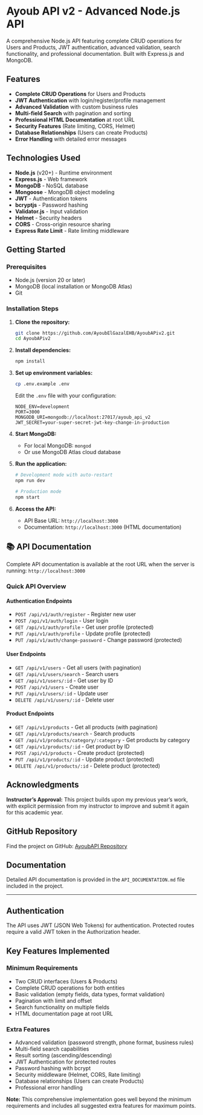 # Ayoub API v2 - Advanced Node.js API

A comprehensive Node.js API featuring complete CRUD operations for Users and Products, JWT authentication, advanced validation, search functionality, and professional documentation. Built with Express.js and MongoDB.

## Features

- **Complete CRUD Operations** for Users and Products
- **JWT Authentication** with login/register/profile management
- **Advanced Validation** with custom business rules
- **Multi-field Search** with pagination and sorting
- **Professional HTML Documentation** at root URL
- **Security Features** (Rate limiting, CORS, Helmet)
- **Database Relationships** (Users can create Products)
- **Error Handling** with detailed error messages

## Technologies Used

- **Node.js** (v20+) - Runtime environment
- **Express.js** - Web framework
- **MongoDB** - NoSQL database
- **Mongoose** - MongoDB object modeling
- **JWT** - Authentication tokens
- **bcryptjs** - Password hashing
- **Validator.js** - Input validation
- **Helmet** - Security headers
- **CORS** - Cross-origin resource sharing
- **Express Rate Limit** - Rate limiting middleware

## Getting Started

### Prerequisites

- Node.js (version 20 or later)
- MongoDB (local installation or MongoDB Atlas)
- Git

### Installation Steps

1. **Clone the repository:**
   ```bash
   git clone https://github.com/AyoubElGazalEHB/AyoubAPiv2.git
   cd AyoubAPiv2
   ```

2. **Install dependencies:**
   ```bash
   npm install
   ```

3. **Set up environment variables:**
   ```bash
   cp .env.example .env
   ```
   Edit the `.env` file with your configuration:
   ```
   NODE_ENV=development
   PORT=3000
   MONGODB_URI=mongodb://localhost:27017/ayoub_api_v2
   JWT_SECRET=your-super-secret-jwt-key-change-in-production
   ```

4. **Start MongoDB:**
   - For local MongoDB: `mongod`
   - Or use MongoDB Atlas cloud database

5. **Run the application:**
   ```bash
   # Development mode with auto-restart
   npm run dev

   # Production mode
   npm start
   ```

6. **Access the API:**
   - API Base URL: `http://localhost:3000`
   - Documentation: `http://localhost:3000` (HTML documentation)

## 📚 API Documentation

Complete API documentation is available at the root URL when the server is running: `http://localhost:3000`

### Quick API Overview

#### Authentication Endpoints
- `POST /api/v1/auth/register` - Register new user
- `POST /api/v1/auth/login` - User login
- `GET /api/v1/auth/profile` - Get user profile (protected)
- `PUT /api/v1/auth/profile` - Update profile (protected)
- `PUT /api/v1/auth/change-password` - Change password (protected)

#### User Endpoints
- `GET /api/v1/users` - Get all users (with pagination)
- `GET /api/v1/users/search` - Search users
- `GET /api/v1/users/:id` - Get user by ID
- `POST /api/v1/users` - Create user
- `PUT /api/v1/users/:id` - Update user
- `DELETE /api/v1/users/:id` - Delete user

#### Product Endpoints
- `GET /api/v1/products` - Get all products (with pagination)
- `GET /api/v1/products/search` - Search products
- `GET /api/v1/products/category/:category` - Get products by category
- `GET /api/v1/products/:id` - Get product by ID
- `POST /api/v1/products` - Create product (protected)
- `PUT /api/v1/products/:id` - Update product (protected)
- `DELETE /api/v1/products/:id` - Delete product (protected)

## Acknowledgments
**Instructor’s Approval:** This project builds upon my previous year’s work, with explicit permission from my instructor to improve and submit it again for this academic year.


## GitHub Repository

Find the project on GitHub: [AyoubAPI Repository](https://github.com/AyoubElGazalEHB/AyoubAPiv2.git)

## Documentation

Detailed API documentation is provided in the `API_DOCUMENTATION.md` file included in the project.

---

## Authentication

The API uses JWT (JSON Web Tokens) for authentication. Protected routes require a valid JWT token in the Authorization header.

## Key Features Implemented

### Minimum Requirements 
-  Two CRUD interfaces (Users & Products)
-  Complete CRUD operations for both entities
-  Basic validation (empty fields, data types, format validation)
-  Pagination with limit and offset
-  Search functionality on multiple fields
-  HTML documentation page at root URL

### Extra Features 
-  Advanced validation (password strength, phone format, business rules)
-  Multi-field search capabilities
-  Result sorting (ascending/descending)
-  JWT Authentication for protected routes
-  Password hashing with bcrypt
-  Security middleware (Helmet, CORS, Rate limiting)
-  Database relationships (Users can create Products)
-  Professional error handling

**Note:** This comprehensive implementation goes well beyond the minimum requirements and includes all suggested extra features for maximum points.
